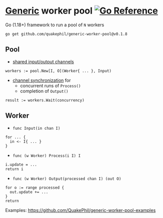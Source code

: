 # [Generic](https://gobyexample.com/generics) worker pool [![Go Reference](https://pkg.go.dev/badge/github.com/quakephil/generic-worker-pool.svg)](https://pkg.go.dev/github.com/quakephil/generic-worker-pool)

Go (1.18+) framework to run a pool of `N` workers
```
go get github.com/quakephil/generic-worker-pool@v0.1.8
```

## Pool
* [shared input/output channels](https://gobyexample.com/worker-pools)
```
workers := pool.New[I, O](Worker{ ... }, Input)
```
* [channel synchronization](https://gobyexample.com/channel-synchronization) for
  * concurrent runs of `Process()`
  * completion of `Output()`
```
result := workers.Wait(concurrency)
```

## Worker
  * `func Input(in chan I)`
```
for ... {
  in <- I{ ... }
}
```
  * `func (w Worker) Process(i I) I`
```
i.update = ...
return i
```
  * `func (w Worker) Output(processed chan I) (out O)`
```
for o := range processed {
  out.update += ...
}
return
```

Examples: https://github.com/QuakePhil/generic-worker-pool-examples
